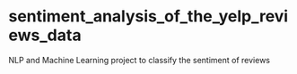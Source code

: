 # sentiment_analysis_of_the_yelp_reviews_data
NLP and Machine Learning project to classify the sentiment of reviews
